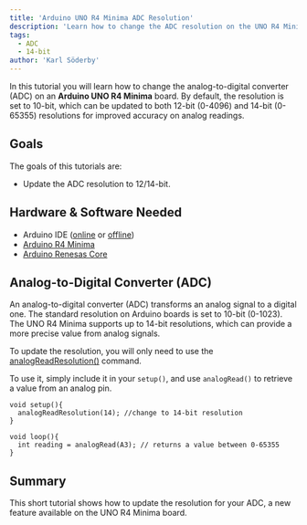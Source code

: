 ```yaml
---
title: 'Arduino UNO R4 Minima ADC Resolution'
description: 'Learn how to change the ADC resolution on the UNO R4 Minima.'
tags:
  - ADC
  - 14-bit
author: 'Karl Söderby'
---
```


In this tutorial you will learn how to change the analog-to-digital converter (ADC) on an **Arduino UNO R4 Minima** board. By default, the resolution is set to 10-bit, which can be updated to both 12-bit (0-4096) and 14-bit (0-65355) resolutions for improved accuracy on analog readings.

## Goals

The goals of this tutorials are:

- Update the ADC resolution to 12/14-bit.

## Hardware & Software Needed

- Arduino IDE ([online](https://create.arduino.cc/) or [offline](https://www.arduino.cc/en/main/software))
- [Arduino R4 Minima](https://store.arduino.cc/uno-r4-minima)
- [Arduino Renesas Core](https://github.com/bcmi-labs/ArduinoCore-renesas)

## Analog-to-Digital Converter (ADC) 

An analog-to-digital converter (ADC) transforms an analog signal to a digital one. The standard resolution on Arduino boards is set to 10-bit (0-1023). The UNO R4 Minima supports up to 14-bit resolutions, which can provide a more precise value from analog signals.

To update the resolution, you will only need to use the [analogReadResolution()](https://reference.arduino.cc/reference/en/language/functions/zero-due-mkr-family/analogreadresolution/) command.

To use it, simply include it in your `setup()`, and use `analogRead()` to retrieve a value from an analog pin.

```arduino
void setup(){
  analogReadResolution(14); //change to 14-bit resolution
}

void loop(){
  int reading = analogRead(A3); // returns a value between 0-65355
}
```

## Summary

This short tutorial shows how to update the resolution for your ADC, a new feature available on the UNO R4 Minima board.